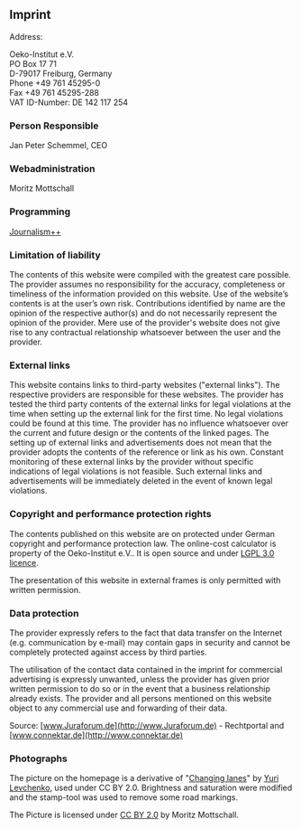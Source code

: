 ## Imprint

Address:

Oeko-Institut e.V.  
PO Box 17 71  
D-79017 Freiburg, Germany  
Phone +49 761 45295-0  
Fax +49 761 45295-288  
VAT ID-Number: DE 142 117 254 

### Person Responsible

Jan Peter Schemmel, CEO 

### Webadministration

Moritz Mottschall

### Programming

[Journalism++](http://www.jplusplus.org/de/)

### Limitation of liability

The contents of this website were compiled with the greatest care possible. The provider assumes no responsibility for the accuracy, completeness or timeliness of the information provided on this website. Use of the website’s contents is at the user’s own risk. Contributions identified by name are the opinion of the respective author(s) and do not necessarily represent the opinion of the provider. Mere use of the provider\'s website does not give rise to any contractual relationship whatsoever between the user and the provider. 

### External links

This website contains links to third-party websites ("external links"). The respective providers are responsible for these websites. The provider has tested the third party contents of the external links for legal violations at the time when setting up the external link for the first time. No legal violations could be found at this time. The provider has no influence whatsoever over the current and future design or the contents of the linked pages. The setting up of external links and advertisements does not mean that the provider adopts the contents of the reference or link as his own. Constant monitoring of these external links by the provider without specific indications of legal violations is not feasible. Such external links and advertisements will be immediately deleted in the event of known legal violations. 

### Copyright and performance protection rights

The contents published on this website are on protected under German copyright and performance protection law. 
The online-cost calculator is property of the Oeko-Institut e.V.. It is open source and under [LGPL 3.0 licence](http://www.gnu.org/licenses/lgpl-3.0.de.html).

The presentation of this website in external frames is only permitted with written permission. 

### Data protection

The provider expressly refers to the fact that data transfer on the Internet (e.g. communication by e-mail) may contain gaps in security and cannot be completely protected against access by third parties. 

The utilisation of the contact data contained in the imprint for commercial advertising is expressly unwanted, unless the provider has given prior written permission to do so or in the event that a business relationship already exists. The provider and all persons mentioned on this website object to any commercial use and forwarding of their data. 

Source: [www.Juraforum.de](http://www.Juraforum.de) - Rechtportal and [www.connektar.de](http://www.connektar.de)

### Photographs

The picture on the homepage is a derivative of "[Changing lanes](https://www.flickr.com/photos/i8ipod/15806073443/)" by [Yuri Levchenko](https://www.flickr.com/photos/i8ipod/), used under CC BY 2.0. Brightness and saturation were modified and the stamp-tool was used to remove some road markings. 

The Picture is licensed under [CC BY 2.0](https://creativecommons.org/licenses/by/2.0/) by Moritz Mottschall.
